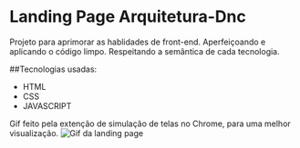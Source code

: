 # Landing Page Arquitetura-Dnc

Projeto para aprimorar as hablidades de front-end.
Aperfeiçoando e aplicando o código limpo. Respeitando a semântica de cada tecnologia.

##Tecnologias usadas:
 - HTML
 - CSS
 - JAVASCRIPT

Gif feito pela extenção de simulação de telas no Chrome, para uma melhor visualização.
<img src="./img/mobile.gif" alt="Gif da landing page">
